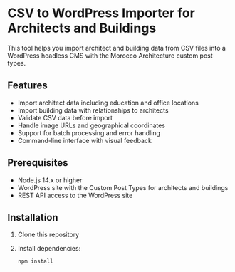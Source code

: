 # CSV to WordPress Importer for Architects and Buildings

This tool helps you import architect and building data from CSV files into a WordPress headless CMS with the Morocco Architecture custom post types.

## Features

- Import architect data including education and office locations
- Import building data with relationships to architects
- Validate CSV data before import
- Handle image URLs and geographical coordinates
- Support for batch processing and error handling
- Command-line interface with visual feedback

## Prerequisites

- Node.js 14.x or higher
- WordPress site with the Custom Post Types for architects and buildings
- REST API access to the WordPress site

## Installation

1. Clone this repository
2. Install dependencies:

   ```bash
   npm install
